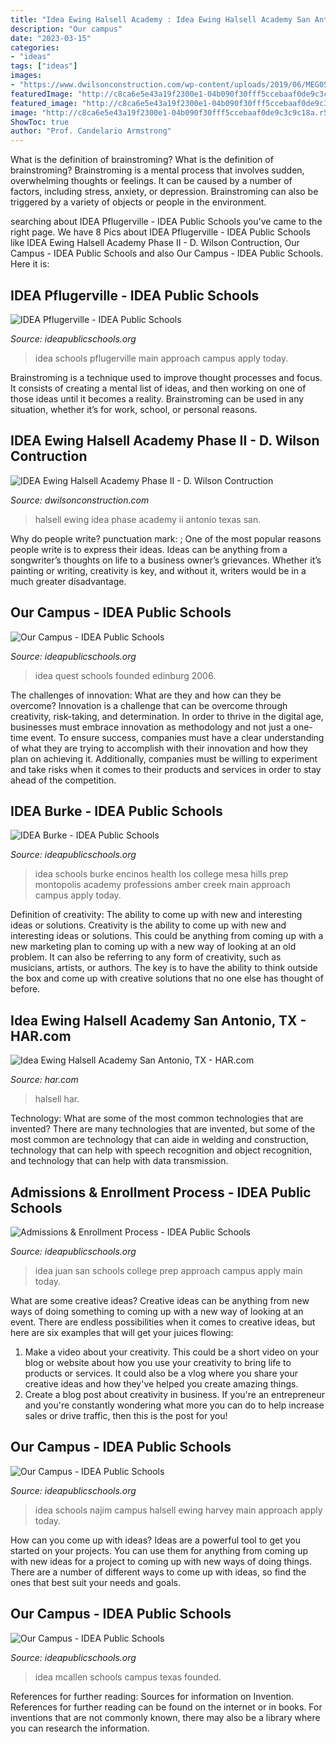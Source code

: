 ```yaml
---
title: "Idea Ewing Halsell Academy : Idea Ewing Halsell Academy San Antonio, Tx"
description: "Our campus"
date: "2023-03-15"
categories:
- "ideas"
tags: ["ideas"]
images:
- "https://www.dwilsonconstruction.com/wp-content/uploads/2019/06/MEG0587.jpg"
featuredImage: "http://c8ca6e5e43a19f2300e1-04b090f30fff5ccebaaf0de9c3c9c18a.r54.cf1.rackcdn.com/schools/idea-ewing-halsell.svg"
featured_image: "http://c8ca6e5e43a19f2300e1-04b090f30fff5ccebaaf0de9c3c9c18a.r54.cf1.rackcdn.com/idea-quest-filler.png"
image: "http://c8ca6e5e43a19f2300e1-04b090f30fff5ccebaaf0de9c3c9c18a.r54.cf1.rackcdn.com/schools/idea-ewing-halsell.svg"
ShowToc: true
author: "Prof. Candelario Armstrong"
---
```



What is the definition of brainstroming?
What is the definition of brainstroming? Brainstroming is a mental process that involves sudden, overwhelming thoughts or feelings. It can be caused by a number of factors, including stress, anxiety, or depression. Brainstroming can also be triggered by a variety of objects or people in the environment.

	

		
searching about IDEA Pflugerville - IDEA Public Schools you've came to the right page. We have 8 Pics about IDEA Pflugerville - IDEA Public Schools like IDEA Ewing Halsell Academy Phase II - D. Wilson Contruction, Our Campus - IDEA Public Schools and also Our Campus - IDEA Public Schools. Here it is:
		
    
## IDEA Pflugerville - IDEA Public Schools

<img loading=lazy src="http://c8ca6e5e43a19f2300e1-04b090f30fff5ccebaaf0de9c3c9c18a.r54.cf1.rackcdn.com/schools/idea-pflugerville-main-logo.svg" onerror="this.onerror=null;this.src='https://tse2.mm.bing.net/th?id=OIP.I1flL_INM1-dxeBkTX3fQAHaEB&amp;pid=15.1';" alt="IDEA Pflugerville - IDEA Public Schools">

_Source: ideapublicschools.org_

>idea schools pflugerville main approach campus apply today. 

	

Brainstroming is a technique used to improve thought processes and focus. It consists of creating a mental list of ideas, and then working on one of those ideas until it becomes a reality. Brainstroming can be used in any situation, whether it’s for work, school, or personal reasons.

    
## IDEA Ewing Halsell Academy Phase II - D. Wilson Contruction

<img loading=lazy src="https://www.dwilsonconstruction.com/wp-content/uploads/2019/06/MEG0587.jpg" onerror="this.onerror=null;this.src='https://tse2.mm.bing.net/th?id=OIP.TGozVnomJ1Dw3UPpgjpXLwHaE8&amp;pid=15.1';" alt="IDEA Ewing Halsell Academy Phase II - D. Wilson Contruction">

_Source: dwilsonconstruction.com_

>halsell ewing idea phase academy ii antonio texas san. 

	

Why do people write?
punctuation mark: ;
One of the most popular reasons people write is to express their ideas. Ideas can be anything from a songwriter’s thoughts on life to a business owner’s grievances. Whether it’s painting or writing, creativity is key, and without it, writers would be in a much greater disadvantage.

    
## Our Campus - IDEA Public Schools

<img loading=lazy src="http://c8ca6e5e43a19f2300e1-04b090f30fff5ccebaaf0de9c3c9c18a.r54.cf1.rackcdn.com/idea-quest-filler.png" onerror="this.onerror=null;this.src='https://tse2.mm.bing.net/th?id=OIP.bEGoRLe-3hWmLrZ1mZQSlAHaE8&amp;pid=15.1';" alt="Our Campus - IDEA Public Schools">

_Source: ideapublicschools.org_

>idea quest schools founded edinburg 2006. 

	

The challenges of innovation: What are they and how can they be overcome?
Innovation is a challenge that can be overcome through creativity, risk-taking, and determination. In order to thrive in the digital age, businesses must embrace innovation as methodology and not just a one-time event. To ensure success, companies must have a clear understanding of what they are trying to accomplish with their innovation and how they plan on achieving it. Additionally, companies must be willing to experiment and take risks when it comes to their products and services in order to stay ahead of the competition.

    
## IDEA Burke - IDEA Public Schools

<img loading=lazy src="http://c8ca6e5e43a19f2300e1-04b090f30fff5ccebaaf0de9c3c9c18a.r54.cf1.rackcdn.com/schools/idea-burke-logo-blue.svg" onerror="this.onerror=null;this.src='https://tse2.mm.bing.net/th?id=OIP.g1PYk4zuXb_D6dCxdT1hewHaFu&amp;pid=15.1';" alt="IDEA Burke - IDEA Public Schools">

_Source: ideapublicschools.org_

>idea schools burke encinos health los college mesa hills prep montopolis academy professions amber creek main approach campus apply today. 

	

Definition of creativity: The ability to come up with new and interesting ideas or solutions.
Creativity is the ability to come up with new and interesting ideas or solutions. This could be anything from coming up with a new marketing plan to coming up with a new way of looking at an old problem. It can also be referring to any form of creativity, such as musicians, artists, or authors. The key is to have the ability to think outside the box and come up with creative solutions that no one else has thought of before.

    
## Idea Ewing Halsell Academy San Antonio, TX - HAR.com

<img loading=lazy src="https://www.har.com/share/og_img/4/schools/108807129.jpg" onerror="this.onerror=null;this.src='https://tse1.mm.bing.net/th?id=OIP.Bq8syUnA6hxKe1hDXs144gHaD4&amp;pid=15.1';" alt="Idea Ewing Halsell Academy San Antonio, TX - HAR.com">

_Source: har.com_

>halsell har. 

	

Technology: What are some of the most common technologies that are invented?
There are many technologies that are invented, but some of the most common are technology that can aide in welding and construction, technology that can help with speech recognition and object recognition, and technology that can help with data transmission.

    
## Admissions &amp; Enrollment Process - IDEA Public Schools

<img loading=lazy src="http://c8ca6e5e43a19f2300e1-04b090f30fff5ccebaaf0de9c3c9c18a.r54.cf1.rackcdn.com/schools/idea-san-juan.svg" onerror="this.onerror=null;this.src='https://tse1.mm.bing.net/th?id=OIP.5EgILVTI2rwSdP_Rgr6eogHaEB&amp;pid=15.1';" alt="Admissions &amp; Enrollment Process - IDEA Public Schools">

_Source: ideapublicschools.org_

>idea juan san schools college prep approach campus apply main today. 

	

What are some creative ideas?
Creative ideas can be anything from new ways of doing something to coming up with a new way of looking at an event. There are endless possibilities when it comes to creative ideas, but here are six examples that will get your juices flowing: 
1. Make a video about your creativity. This could be a short video on your blog or website about how you use your creativity to bring life to products or services. It could also be a vlog where you share your creative ideas and how they've helped you create amazing things. 
2. Create a blog post about creativity in business. If you're an entrepreneur and you're constantly wondering what more you can do to help increase sales or drive traffic, then this is the post for you!

    
## Our Campus - IDEA Public Schools

<img loading=lazy src="http://c8ca6e5e43a19f2300e1-04b090f30fff5ccebaaf0de9c3c9c18a.r54.cf1.rackcdn.com/schools/idea-ewing-halsell.svg" onerror="this.onerror=null;this.src='https://tse1.mm.bing.net/th?id=OIP.UiZZuSoVUM8xndhJkl-VwwHaEB&amp;pid=15.1';" alt="Our Campus - IDEA Public Schools">

_Source: ideapublicschools.org_

>idea schools najim campus halsell ewing harvey main approach apply today. 

	

How can you come up with ideas?
Ideas are a powerful tool to get you started on your projects. You can use them for anything from coming up with new ideas for a project to coming up with new ways of doing things. There are a number of different ways to come up with ideas, so find the ones that best suit your needs and goals.

    
## Our Campus - IDEA Public Schools

<img loading=lazy src="http://c8ca6e5e43a19f2300e1-04b090f30fff5ccebaaf0de9c3c9c18a.r54.cf1.rackcdn.com/idea-mcallen-school.png" onerror="this.onerror=null;this.src='https://tse2.mm.bing.net/th?id=OIP.TQjsDEihcyfSnyRdO2PWywHaE8&amp;pid=15.1';" alt="Our Campus - IDEA Public Schools">

_Source: ideapublicschools.org_

>idea mcallen schools campus texas founded. 

	

References for further reading: Sources for information on Invention.
References for further reading can be found on the internet or in books. For inventions that are not commonly known, there may also be a library where you can research the information.

